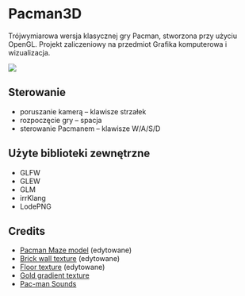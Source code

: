 # Pacman3D
Trójwymiarowa wersja klasycznej gry Pacman, stworzona przy użyciu OpenGL. Projekt zaliczeniowy na przedmiot Grafika komputerowa i wizualizacja.

![](https://github.com/andziuba/Pacman3D/blob/main/Pacman3D.gif)

## Sterowanie
* poruszanie kamerą – klawisze strzałek
* rozpoczęcie gry – spacja
* sterowanie Pacmanem – klawisze W/A/S/D
  
## Użyte biblioteki zewnętrzne
* GLFW
* GLEW
* GLM
* irrKlang
* LodePNG

## Credits
* [Pacman Maze model](https://sketchfab.com/3d-models/day01-pacman-maze-5927d0dcbd4a4cf5a65d8699e862ef48) (edytowane)
* [Brick wall texture](https://www.freepik.com/free-photo/red-brick-wall-background-texture_1137345.htm) (edytowane)
* [Floor texture](https://www.freepik.com/free-photo/solid-painted-concrete-wall-textured-background_15440211.htm) (edytowane)
* [Gold gradient texture](https://www.freepik.com/free-vector/gradient-solid-gold-background_84413347.htm)
* [Pac-man Sounds](https://classicgaming.cc/classics/pac-man/sounds)
